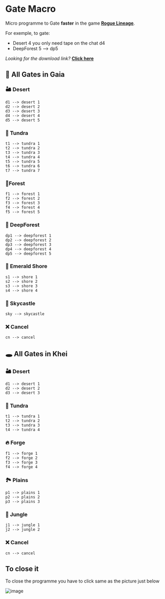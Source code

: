 # Gate Macro
Micro programme to Gate **faster** in the game [**Rogue Lineage**](https://www.roblox.com/games/3016661674/Rogue-Lineage).

For exemple, to gate:
- Desert 4 you only need tape on the chat d4
- DeepForest 5 --> dp5

*Looking for the download link?* [**Click here**](https://github.com/Jujua31/Gate-Macro/releases)

## 💫 All Gates in Gaia
### 🏜 Desert

    d1 --> desert 1
    d2 --> desert 2
    d3 --> desert 3
    d4 --> desert 4
    d5 --> desert 5

### 🧊 Tundra

    t1 --> tundra 1
    t2 --> tundra 2
    t3 --> tundra 3
    t4 --> tundra 4
    t5 --> tundra 5
    t6 --> tundra 6
    t7 --> tundra 7

### 🌲Forest

    f1 --> forest 1
    f2 --> forest 2
    f3 --> forest 3
    f4 --> forest 4
    f5 --> forest 5

### 🌳 DeepForest

    dp1 --> deepforest 1
    dp2 --> deepforest 2
    dp3 --> deepforest 3
    dp4 --> deepforest 4
    dp5 --> deepforest 5

### 🌊 Emerald Shore

    s1 --> shore 1
    s2 --> shore 2
    s3 --> shore 3
    s4 --> shore 4
    
### 🏰 Skycastle

    sky --> skycastle
    
### ❌ Cancel

    cn --> cancel

## 🕳 All Gates in Khei

### 🏜 Desert

    d1 --> desert 1
    d2 --> desert 2
    d3 --> desert 3
    
### 🧊 Tundra

    t1 --> tundra 1
    t2 --> tundra 2
    t3 --> tundra 3
    t4 --> tundra 4
    
### 🔥 Forge

    f1 --> forge 1
    f2 --> forge 2
    f3 --> forge 3
    f4 --> forge 4
    
### 🏞 Plains

    p1 --> plains 1
    p2 --> plains 2
    p3 --> plains 3
    
### 🌴 Jungle

    j1 --> jungle 1
    j2 --> jungle 2
    
### ❌ Cancel

    cn --> cancel

## To close it

To close the programme you have to click same as the picture just below 

![image](https://user-images.githubusercontent.com/43277613/173204890-151b37cd-747b-49be-91b0-26c59e644b81.png)
